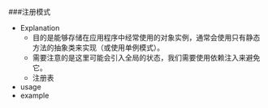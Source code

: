 ###注册模式
+ Explanation 
    + 目的是能够存储在应用程序中经常使用的对象实例，通常会使用只有静态方法的抽象类来实现（或使用单例模式）。
    + 需要注意的是这里可能会引入全局的状态，我们需要使用依赖注入来避免它。
    + 注册表
+ usage   
+ example